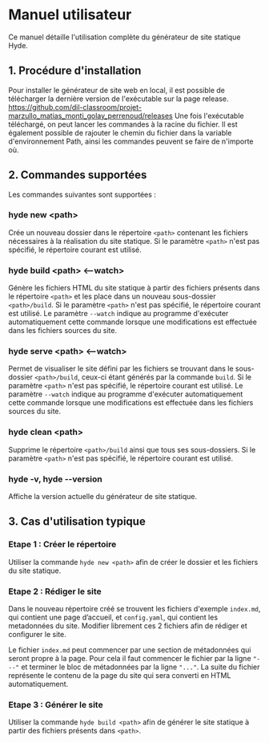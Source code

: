 # Manuel utilisateur

Ce manuel détaille l'utilisation complète du générateur de site statique Hyde.

## 1. Procédure d'installation

Pour installer le générateur de site web en local, il est possible de télécharger la dernière version de l'exécutable sur la page release. https://github.com/dil-classroom/projet-marzullo_matias_monti_golay_perrenoud/releases
Une fois l'exécutable téléchargé, on peut lancer les commandes à la racine du fichier. Il est également possible de rajouter le chemin du fichier dans la variable d'environnement Path, ainsi les commandes peuvent se faire de n'importe où.


## 2. Commandes supportées

Les commandes suivantes sont supportées :

### hyde new \<path>
Crée un nouveau dossier dans le répertoire ```<path>``` contenant les fichiers nécessaires à la réalisation du site statique.
Si le paramètre ```<path>``` n'est pas spécifié, le répertoire courant est utilisé.

### hyde build \<path> \<--watch>
Génère les fichiers HTML du site statique à partir des fichiers présents dans le répertoire ```<path>``` et les place dans un nouveau sous-dossier ```<path>/build```.
Si le paramètre ```<path>``` n'est pas spécifié, le répertoire courant est utilisé.
Le paramètre ```--watch``` indique au programme d'exécuter automatiquement cette commande lorsque une modifications est effectuée dans les fichiers sources du site.

### hyde serve \<path> \<--watch>
Permet de visualiser le site défini par les fichiers se trouvant dans le sous-dossier ```<path>/build```, ceux-ci étant générés par la commande ```build```.
Si le paramètre ```<path>``` n'est pas spécifié, le répertoire courant est utilisé.
Le paramètre ```--watch``` indique au programme d'exécuter automatiquement cette commande lorsque une modifications est effectuée dans les fichiers sources du site.

### hyde clean \<path>
Supprime le répertoire ```<path>/build``` ainsi que tous ses sous-dossiers.
Si le paramètre ```<path>``` n'est pas spécifié, le répertoire courant est utilisé.

### hyde -v, hyde --version
Affiche la version actuelle du générateur de site statique.

## 3. Cas d'utilisation typique

### Etape 1 : Créer le répertoire
Utiliser la commande ```hyde new <path>``` afin de créer le dossier et les fichiers du site statique.

### Etape 2 : Rédiger le site
Dans le nouveau répertoire créé se trouvent les fichiers d'exemple ```index.md```, qui contient une page d’accueil, et ```config.yaml```, qui contient les metadonnées du site. Modifier librement ces 2 fichiers afin de rédiger et configurer le site.

Le fichier ```index.md``` peut commencer par une section de métadonnées qui seront propre à la page. Pour cela il faut commencer le fichier par la ligne ```"---"``` et terminer le bloc de métadonnées par la ligne ```"..."```. La suite du fichier représente le contenu de la page du site qui sera converti en HTML automatiquement.

### Etape 3 : Générer le site
Utiliser la commande ```hyde build <path>``` afin de générer le site statique à partir des fichiers présents dans ```<path>```.

